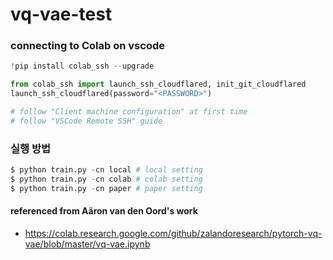 # vq-vae-test
### connecting to Colab on vscode
```python
!pip install colab_ssh --upgrade

from colab_ssh import launch_ssh_cloudflared, init_git_cloudflared
launch_ssh_cloudflared(password="<PASSWORD>")

# follow "Client machine configuration" at first time
# follow "VSCode Remote SSH" guide
```

### 실행 방법
```python
$ python train.py -cn local # local setting
$ python train.py -cn colab # colab setting
$ python train.py -cn paper # paper setting
```

#### referenced from Aäron van den Oord's work
* https://colab.research.google.com/github/zalandoresearch/pytorch-vq-vae/blob/master/vq-vae.ipynb
